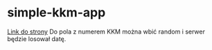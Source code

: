 # simple-kkm-app
[Link do strony](http://simple-kkm.herokuapp.com)
Do pola z numerem KKM można wbić random i serwer będzie losował datę. 